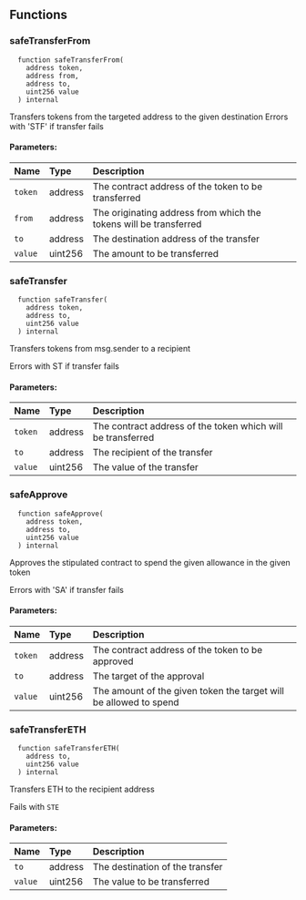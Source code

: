 ## Functions

### safeTransferFrom

```solidity
  function safeTransferFrom(
    address token,
    address from,
    address to,
    uint256 value
  ) internal
```

Transfers tokens from the targeted address to the given destination
Errors with 'STF' if transfer fails

#### Parameters:

| Name    | Type    | Description                                                       |
| :------ | :------ | :---------------------------------------------------------------- |
| `token` | address | The contract address of the token to be transferred               |
| `from`  | address | The originating address from which the tokens will be transferred |
| `to`    | address | The destination address of the transfer                           |
| `value` | uint256 | The amount to be transferred                                      |

### safeTransfer

```solidity
  function safeTransfer(
    address token,
    address to,
    uint256 value
  ) internal
```

Transfers tokens from msg.sender to a recipient

Errors with ST if transfer fails

#### Parameters:

| Name    | Type    | Description                                                 |
| :------ | :------ | :---------------------------------------------------------- |
| `token` | address | The contract address of the token which will be transferred |
| `to`    | address | The recipient of the transfer                               |
| `value` | uint256 | The value of the transfer                                   |

### safeApprove

```solidity
  function safeApprove(
    address token,
    address to,
    uint256 value
  ) internal
```

Approves the stipulated contract to spend the given allowance in the given token

Errors with 'SA' if transfer fails

#### Parameters:

| Name    | Type    | Description                                                       |
| :------ | :------ | :---------------------------------------------------------------- |
| `token` | address | The contract address of the token to be approved                  |
| `to`    | address | The target of the approval                                        |
| `value` | uint256 | The amount of the given token the target will be allowed to spend |

### safeTransferETH

```solidity
  function safeTransferETH(
    address to,
    uint256 value
  ) internal
```

Transfers ETH to the recipient address

Fails with `STE`

#### Parameters:

| Name    | Type    | Description                     |
| :------ | :------ | :------------------------------ |
| `to`    | address | The destination of the transfer |
| `value` | uint256 | The value to be transferred     |
